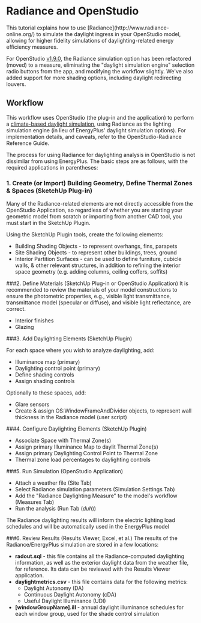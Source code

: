 <h1>Radiance and OpenStudio</h1>
This tutorial explains how to use [Radiance](http://www.radiance-online.org/) to simulate the daylight ingress in your OpenStudio model, allowing for higher fidelity simulations of daylighting-related energy efficiency measures.

For OpenStudio [v1.9.0](https://github.com/NREL/OpenStudio/releases/tag/v1.9.0), the Radiance simulation option has been refactored (moved) to a measure, eliminating the "daylight simulation engine" selection radio buttons from the app, and modifying the workflow slightly. We've also added support for more shading options, including daylight redirecting louvers.

## Workflow
This workflow uses OpenStudio (the plug-in and the application) to perform a [climate-based daylight simulation](http://climate-based-daylighting.com/doku.php?id=academic:climate-based-daylight-modelling), using Radiance as the lighting simulation engine (in lieu of EnergyPlus' daylight simulation options). For implementation details, and caveats, refer to the OpenStudio-Radiance Reference Guide.

The process for using Radiance for daylighting analysis in OpenStudio is not dissimilar from using EnergyPlus. The basic steps are as follows, with the required applications in parentheses:
### 1. Create (or Import) Building Geometry, Define Thermal Zones & Spaces (SketchUp Plug-in)

Many of the Radiance-related elements are not directly accessible from the OpenStudio Application, so regardless of whether you are starting your geometric model from scratch or importing from another CAD tool, you must start in the SketchUp Plugin.

Using the SketchUp Plugin tools, create the following elements:

- Building Shading Objects - to represent overhangs, fins, parapets
- Site Shading Objects - to represent other buildings, trees, ground
- Interior Partition Surfaces - can be used to define furniture, cubicle walls, & other relevant structures, in addition to refining the interior space geometry (e.g. adding columns, ceiling coffers, soffits)

###2. Define Materials (SketchUp Plug-in or OpenStudio Application)
It is recommended to review the materials of your model constructions to ensure the photometric properties, e.g., visible light transmittance, transmittance model (specular or diffuse), and visible light reflectance, are correct.

- Interior finishes
- Glazing

###3. Add Daylighting Elements (SketchUp Plugin)

For each space where you wish to analyze daylighting, add:

- Illuminance map (primary)
- Daylighting control point (primary)
- Define shading controls
- Assign shading controls

Optionally to these spaces, add:

- Glare sensors
- Create & assign OS:WindowFrameAndDivider objects, to represent wall thickness in the Radiance model (user script)

###4. Configure Daylighting Elements (SketchUp Plugin)

- Associate Space with Thermal Zone(s)
- Assign primary Illuminance Map to daylit Thermal Zone(s)
- Assign primary Daylighting Control Point to Thermal Zone
- Thermal zone load percentages to daylighting controls

###5. Run Simulation (OpenStudio Application)
- Attach a weather file (Site Tab)
- Select Radiance simulation parameters (Simulation Settings Tab)
- Add the "Radiance Daylighting Measure" to the model's workflow (Measures Tab)
- Run the analysis (Run Tab (_duh_))

The Radiance daylighting results will inform the electric lighting load schedules and will be automatically used in the EnergyPlus model

###6. Review Results (Results Viewer, Excel, et al.)
The results of the Radiance/EnergyPlus simulation are stored in a few locations:

- **radout.sql** - this file contains all the Radiance-computed daylighting information, as well as the exterior daylight data from the weather file, for reference. Its data can be reviewed with the Results Viewer application.
- **daylightmetrics.csv** - this file contains data for the following metrics:
    - Daylight Autonomy (DA)
    - Continuous Daylight Autonomy (cDA)
    - Useful Daylight Illuminance (UDI)
- **[windowGroupName].ill** - annual daylight illuminance schedules for each window group, used for the shade control simulation


